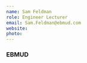 ```yaml
---
name: Sam Feldman
role: Engineer Lecturer
email: Sam.Feldman@ebmud.com
website: 
photo: 
---
```

### EBMUD